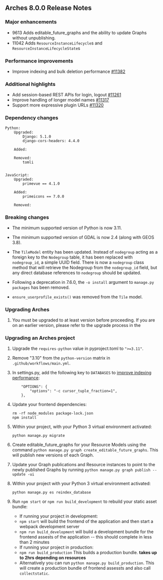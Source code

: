 Arches 8.0.0 Release Notes
--------------------------

### Major enhancements
- 9613 Adds editable_future_graphs and the ability to update Graphs without unpublishing.
- 11042 Adds `ResourceInstanceLifecycle`s and `ResourceInstanceLifecycleState`s

### Performance improvements
- Improve indexing and bulk deletion performance [#11382](https://github.com/archesproject/arches/issues/11382)

### Additional highlights

- Add session-based REST APIs for login, logout [#11261](https://github.com/archesproject/arches/issues/11261)
- Improve handling of longer model names [#11317](https://github.com/archesproject/arches/issues/11317)
- Support more expressive plugin URLs [#11320](https://github.com/archesproject/arches/issues/11320)

### Dependency changes
```
Python:
    Upgraded:
        Django: 5.1.0
        django-cors-headers: 4.4.0

    Added:

    Removed:
        tomli


JavaScript:
    Upgraded:
        primevue == 4.1.0

    Added:
        primeicons == 7.0.0

    Removed:
```

### Breaking changes
- The minimum supported version of Python is now 3.11.

- The minimum supported version of GDAL is now 2.4 (along with GEOS 3.8).

- The `TileModel` entity has been updated. Instead of `nodegroup` acting as a foreign key to the `Nodegroup` table, it has been replaced with `nodegroup_id`, a simple UUID field. There is now a `nodegroup` class method that will retrieve the Nodegroup from the `nodegroup_id` field, but any direct database references to `nodegroup` should be updated.

- Following a deprecation in 7.6.0, the `-o install` argument to `manage.py packages` has been removed.

- `ensure_userprofile_exists()` was removed from the `Tile` model.

### Upgrading Arches

1. You must be upgraded to at least version   before proceeding. If you are on an earlier version, please refer to the upgrade process in the []()

### Upgrading an Arches project

1. Upgrade the `requires-python` value in pyproject.toml to `">=3.11"`.

1. Remove "3.10" from the `python-version` matrix in `.github/workflows/main.yml`.

1. In settings.py, add the following key to `DATABASES` to [improve indexing performance](https://github.com/archesproject/arches/issues/11382):
    ```
        "OPTIONS": {
            "options": "-c cursor_tuple_fraction=1",
        },
    ```

1. Update your frontend dependencies:
    ```
    rm -rf node_modules package-lock.json
    npm install
    ```

2. Within your project, with your Python 3 virtual environment activated:
    ```
    python manage.py migrate
    ```

3. Create editable_future_graphs for your Resource Models using the command `python manage.py graph create_editable_future_graphs`. This will publish new versions of each Graph.

4. Update your Graph publications and Resource instances to point to the newly published Graphs by running `python manage.py graph publish --update -ui`

5. Within your project with your Python 3 virtual environment activated:
    ```
    python manage.py es reindex_database
    ```

6. Run `npm start` or `npm run build_development` to rebuild your static asset bundle:
    - If running your project in development:
    -  `npm start` will build the frontend of the application and then start a webpack development server
    - `npm run build_development` will build a development bundle for the frontend assests of the application -- this should complete in less than 2 minutes
    - If running your project in production:
    - `npm run build_production` This builds a production bundle. **takes up to 2hrs depending on resources**
    - Alternatively you can run `python manage.py build_production`. This will create a production bundle of frontend assessts and also call `collectstatic`.
